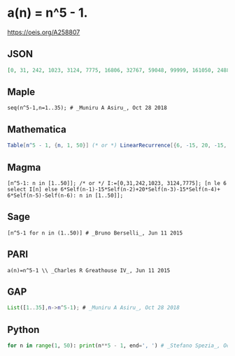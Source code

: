 # a\(n\) \= n^5 \- 1\.
https://oeis.org/A258807
## JSON
```JSON
[0, 31, 242, 1023, 3124, 7775, 16806, 32767, 59048, 99999, 161050, 248831, 371292, 537823, 759374, 1048575, 1419856, 1889567, 2476098, 3199999, 4084100, 5153631, 6436342, 7962623, 9765624, 11881375, 14348906, 17210367, 20511148, 24299999, 28629150, 33554431]
```
## Maple
```Maple
seq(n^5-1,n=1..35); # _Muniru A Asiru_, Oct 28 2018
```
## Mathematica
```Mathematica
Table[n^5 - 1, {n, 1, 50}] (* or *) LinearRecurrence[{6, -15, 20, -15, 6, -1}, {0, 31, 242, 1023, 3124, 7775}, 50]
```
## Magma
```Magma
[n^5-1: n in [1..50]]; /* or */ I:=[0,31,242,1023, 3124,7775]; [n le 6 select I[n] else 6*Self(n-1)-15*Self(n-2)+20*Self(n-3)-15*Self(n-4)+ 6*Self(n-5)-Self(n-6): n in [1..50]];
```
## Sage
```Sage
[n^5-1 for n in (1..50)] # _Bruno Berselli_, Jun 11 2015
```
## PARI
```PARI
a(n)=n^5-1 \\ _Charles R Greathouse IV_, Jun 11 2015
```
## GAP
```GAP
List([1..35],n->n^5-1); # _Muniru A Asiru_, Oct 28 2018
```
## Python
```Python
for n in range(1, 50): print(n**5 - 1, end=', ') # _Stefano Spezia_, Oct 28 2018
```
